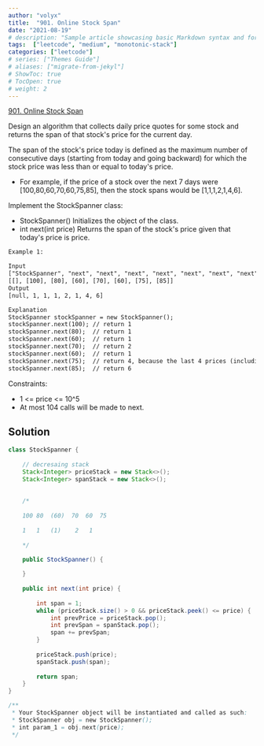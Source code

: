 ```yaml
---
author: "volyx"
title:  "901. Online Stock Span"
date: "2021-08-19"
# description: "Sample article showcasing basic Markdown syntax and formatting for HTML elements."
tags:  ["leetcode", "medium", "monotonic-stack"]
categories: ["leetcode"]
# series: ["Themes Guide"]
# aliases: ["migrate-from-jekyl"]
# ShowToc: true
# TocOpen: true
# weight: 2
---
```


[901. Online Stock Span](https://leetcode.com/problems/online-stock-span/)

Design an algorithm that collects daily price quotes for some stock and returns the span of that stock's price for the current day.

The span of the stock's price today is defined as the maximum number of consecutive days (starting from today and going backward) for which the stock price was less than or equal to today's price.

- For example, if the price of a stock over the next 7 days were [100,80,60,70,60,75,85], then the stock spans would be [1,1,1,2,1,4,6].

Implement the StockSpanner class:

- StockSpanner() Initializes the object of the class.
- int next(int price) Returns the span of the stock's price given that today's price is price.

```txt
Example 1:

Input
["StockSpanner", "next", "next", "next", "next", "next", "next", "next"]
[[], [100], [80], [60], [70], [60], [75], [85]]
Output
[null, 1, 1, 1, 2, 1, 4, 6]

Explanation
StockSpanner stockSpanner = new StockSpanner();
stockSpanner.next(100); // return 1
stockSpanner.next(80);  // return 1
stockSpanner.next(60);  // return 1
stockSpanner.next(70);  // return 2
stockSpanner.next(60);  // return 1
stockSpanner.next(75);  // return 4, because the last 4 prices (including today's price of 75) were less than or equal to today's price.
stockSpanner.next(85);  // return 6
```

Constraints:

- 1 <= price <= 10^5
- At most 104 calls will be made to next.

## Solution

```java
class StockSpanner {
    
    // decresaing stack
    Stack<Integer> priceStack = new Stack<>(); 
    Stack<Integer> spanStack = new Stack<>();
    
    
    /*
    
    100 80  (60)  70  60  75
    
    1   1   (1)    2   1
    
    */

    public StockSpanner() {
        
    }
    
    public int next(int price) {
        
        int span = 1;
        while (priceStack.size() > 0 && priceStack.peek() <= price) {
            int prevPrice = priceStack.pop();
            int prevSpan = spanStack.pop();
            span += prevSpan;
        }
        
        priceStack.push(price);
        spanStack.push(span);
        
        return span;
    }
}

/**
 * Your StockSpanner object will be instantiated and called as such:
 * StockSpanner obj = new StockSpanner();
 * int param_1 = obj.next(price);
 */
```
